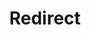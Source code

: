 ﻿---
layout: src/layouts/Redirect.astro
title: Redirect
redirect: https://yamldoc.liuyan.wang/docs/octopus-rest-api/octopus-cli/list-tenants
pubDate:  2023-01-01
navSearch: false
navSitemap: false
navMenu: false
---
